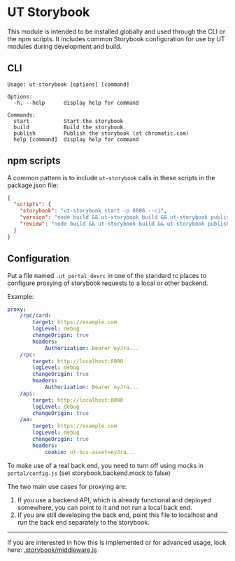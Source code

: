 # UT Storybook

This module is intended to be installed globally and used
through the CLI or the npm scripts.
It includes common Storybook configuration for use by
UT modules during development and build.

## CLI

```text
Usage: ut-storybook [options] [command]

Options:
  -h, --help      display help for command

Commands:
  start           Start the storybook
  build           Build the storybook
  publish         Publish the storybook (at chromatic.com)
  help [command]  display help for command
```

## npm scripts

A common pattern is to include `ut-storybook` calls in these
scripts in the package.json file:

```json
{
  "scripts": {
    "storybook": "ut-storybook start -p 6006 --ci",
    "version": "node build && ut-storybook build && ut-storybook publish && git add handlers.d.ts && ut-version",
    "review": "node build && ut-storybook build && ut-storybook publish"
  }
}
```

## Configuration

Put a file named `.ut_portal_devrc` in one of the standard rc places to
configure proxying of storybook requests to a local or other backend.

Example:

```yaml
proxy:
    /rpc/card:
        target: https://example.com
        logLevel: debug
        changeOrigin: true
        headers:
            Authorization: Bearer eyJra...
    /rpc:
        target: http://localhost:8090
        logLevel: debug
        changeOrigin: true
        headers:
            Authorization: Bearer eyJra...
    /api:
        target: http://localhost:8090
        logLevel: debug
        changeOrigin: true
    /aa:
        target: https://example.com
        logLevel: debug
        changeOrigin: true
        headers:
            cookie: ut-bus-asset=eyJra...
```

To make use of a real back end, you need to turn off using mocks in
`portal/config.js` (set storybook.backend.mock to false)

The two main use cases for proxying are:

1. If you use a backend API, which is already functional and deployed somewhere,
   you can point to it and not run a local back end.
2. If you are still developing the back end, point this file to localhost and
   run the back end separately to the storybook.

---
If you are interested in how this is implemented or for advanced usage, look
here: [.storybook/middleware.js](.storybook/middleware.js)
